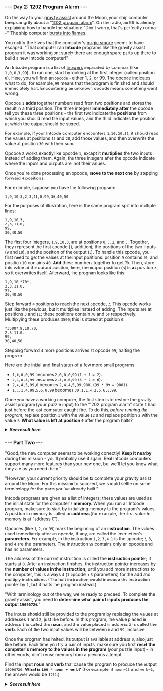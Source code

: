﻿### --- Day 2: 1202 Program Alarm ---

On the way to your [gravity assist](https://en.wikipedia.org/wiki/Gravity_assist) around the Moon, your ship computer beeps 
angrily about a "[1202 program alarm](https://www.hq.nasa.gov/alsj/a11/a11.landing.html#1023832)". On the radio, an Elf is already 
explaining how to handle the situation: "Don't worry, that's perfectly 
norma--" The ship computer [bursts into flames](https://en.wikipedia.org/wiki/Halt_and_Catch_Fire).

You notify the Elves that the computer's [magic smoke](https://en.wikipedia.org/wiki/Magic_smoke) seems to have escaped. 
"That computer ran **Intcode** programs like the gravity assist program it was 
working on; surely there are enough spare parts up there to build a new 
Intcode computer!"

An Intcode program is a list of [integers](https://en.wikipedia.org/wiki/Integer) separated by commas (like 
`1,0,0,3,99`). To run one, start by looking at the first integer (called 
position `0`). Here, you will find an `opcode` - either 1, 2, or 99. The opcode
indicates what to do; for example, `99` means that the program is finished and 
should immediately halt. Encountering an unknown opcode means something went wrong.

Opcode `1` **adds** together numbers read from two positions and stores the 
result in a third position. The three integers **immediately after** the opcode 
tell you these three positions - the first two indicate the **positions** from 
which you should read the input values, and the third indicates the 
position at which the output should be stored.

For example, if your Intcode computer encounters `1,10,20,30`, it should read 
the values at positions `10` and `20`, add those values, and then overwrite 
the value at position `30` with their sum.

Opcode `2` works exactly like opcode `1`, except it **multiplies** the two inputs 
instead of adding them. Again, the three integers after the opcode indicate 
where the inputs and outputs are, not their values.

Once you're done processing an opcode, **move to the next one** by stepping forward `4` positions.

For example, suppose you have the following program:

`1,9,10,3,2,3,11,0,99,30,40,50`

For the purposes of illustration, here is the same program split into multiple lines:

	1,9,10,3,
	2,3,11,0,
	99,
	30,40,50

The first four integers, `1,9,10,3`, are at positions `0`, `1`, `2`, and `3`.
Together, they represent the first opcode (`1`, addition), the positions of 
the two inputs (`9` and `10`), and the position of the output (`3`). To handle
this opcode, you first need to get the values at the input positions:
position `9` contains `30`, and position `10` contains `40`. **Add** these numbers
together to get `70`. Then, store this value at the output position; here,
the output position (`3`) is **at** position `3`, so it overwrites itself.
Afterward, the program looks like this:

	1,9,10,*70*,
	2,3,11,0,
	99,
	30,40,50

Step forward `4` positions to reach the next opcode, `2`. This opcode works 
just like the previous, but it multiplies instead of adding. The inputs are 
at positions `3` and `11`; these positions contain `70` and `50` respectively.
Multiplying these produces `3500`; this is stored at position `0`:

	*3500*,9,10,70,
	2,3,11,0,
	99,
	30,40,50

Stepping forward `4` more positions arrives at opcode `99`, halting the program.

Here are the initial and final states of a few more small programs:

- `1,0,0,0,99` becomes `2,0,0,0,99` (`1 + 1 = 2`).
- `2,3,0,3,99` becomes `2,3,0,6,99` (`3 * 2 = 6`).
- `2,4,4,5,99,0` becomes `2,4,4,5,99,9801` (`99 * 99 = 9801`).
- `1,1,1,4,99,5,6,0,99` becomes `30,1,1,4,2,5,6,0,99`.

Once you have a working computer, the first step is to restore the gravity 
assist program (your puzzle input) to the "1202 program alarm" state it had 
just before the last computer caught fire. To do this, *before running the 
program*, replace position `1` with the value `12` and replace position `2` with
the value `2`. **What value is left at position `0`** after the program halts?

<details>
  <summary><strong><em>See result here</em></strong></summary>
		Your puzzle answer was 4090689.

</details>


### --- Part Two ---

"Good, the new computer seems to be working correctly! **Keep it nearby** 
during this mission - you'll probably use it again. Real Intcode computers
support many more features than your new one, but we'll let you know what
they are as you need them."

"However, your current priority should be to complete your gravity assist 
around the Moon. For this mission to succeed, we should settle on some 
terminology for the parts you've already built."

Intcode programs are given as a list of integers; these values are used as 
the initial state for the computer's **memory**. When you run an Intcode 
program, make sure to start by initializing memory to the program's values.
A position in memory is called an **address** (for example, the first value in
memory is at "address 0").

Opcodes (like `1`, `2`, or `99`) mark the beginning of an **instruction**. The values
used immediately after an opcode, if any, are called the instruction's 
**parameters**. For example, in the instruction `1,2,3,4`, `1` is the opcode; `2`, `3`,
and `4` are the parameters. The instruction `99` contains only an opcode and 
has no parameters.

The address of the current instruction is called the **instruction pointer**;
it starts at `0`. After an instruction finishes, the instruction pointer
increases by the **number of values in the instruction**; until you add more
instructions to the computer, this is always `4` (`1` opcode + `3` parameters)
for the add and multiply instructions. (The halt instruction would increase
the instruction pointer by `1`, but it halts the program instead.)

"With terminology out of the way, we're ready to proceed. To complete the
gravity assist, you need to **determine what pair of inputs produces the 
output `19690720`.**"

The inputs should still be provided to the program by replacing the values
at addresses `1` and `2`, just like before. In this program, the value placed 
in address `1` is called the **noun**, and the value placed in address `2` is 
called the **verb**. Each of the two input values will be between `0` and `99`,
inclusive.

Once the program has halted, its output is available at address `0`, also
just like before. Each time you try a pair of inputs, make sure you first
**reset the computer's memory to the values in the program** (your puzzle
input) - in other words, don't reuse memory from a previous attempt.

Find the input **noun** and **verb** that cause the program to produce the output
`19690720`. **What is `100 * noun + verb`?** (For example, if `noun=12` and `verb=2`,
the answer would be `1202`.)

<details>
  <summary><strong><em>See result here</em></strong></summary>
		Your puzzle answer was <strong><em>7733</em></strong>.

</details>

